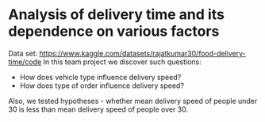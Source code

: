 # Analysis of delivery time and its dependence on various factors

Data set: https://www.kaggle.com/datasets/rajatkumar30/food-delivery-time/code
In this team project we discover such questions:
- How does vehicle type influence delivery speed?
- How does type of order influence delivery speed?


Also, we tested hypotheses - whether mean delivery speed of people under 30 is less than mean delivery speed of people over 30.
